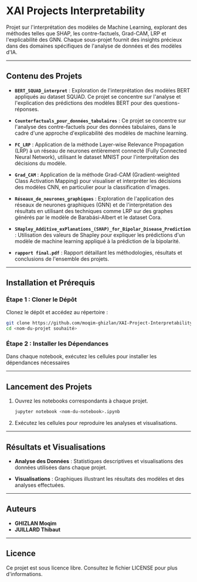 # XAI Projects Interpretability

Projet sur l'interprétation des modèles de Machine Learning, explorant des méthodes telles que SHAP, les contre-factuels, Grad-CAM, LRP et l'explicabilité des GNN. Chaque sous-projet fournit des insights précieux dans des domaines spécifiques de l'analyse de données et des modèles d'IA. 

---

## Contenu des Projets

- **`BERT_SQUAD_interpret`** : Exploration de l'interprétation des modèles BERT appliqués au dataset SQUAD. Ce projet se concentre sur l'analyse et l'explication des prédictions des modèles BERT pour des questions-réponses.

- **`Counterfactuals_pour_données_tabulaires`** : Ce projet se concentre sur l'analyse des contre-factuels pour des données tabulaires, dans le cadre d'une approche d'explicabilité des modèles de machine learning.

- **`FC_LRP`** : Application de la méthode Layer-wise Relevance Propagation (LRP) à un réseau de neurones entièrement connecté (Fully Connected Neural Network), utilisant le dataset MNIST pour l'interprétation des décisions du modèle.

- **`Grad_CAM`** : Application de la méthode Grad-CAM (Gradient-weighted Class Activation Mapping) pour visualiser et interpréter les décisions des modèles CNN, en particulier pour la classification d'images.

- **`Réseaux_de_neurones_graphiques`** : Exploration de l'application des réseaux de neurones graphiques (GNN) et de l'interprétation des résultats en utilisant des techniques comme LRP sur des graphes générés par le modèle de Barabási-Albert et le dataset Cora.

- **`SHapley_Additive_exPlanations_(SHAP)_for_Bipolar_Disease_Prediction`** : Utilisation des valeurs de Shapley pour expliquer les prédictions d'un modèle de machine learning appliqué à la prédiction de la bipolarité.

- **`rapport final.pdf`** : Rapport détaillant les méthodologies, résultats et conclusions de l'ensemble des projets.

---

## Installation et Prérequis

### Étape 1 : Cloner le Dépôt

Clonez le dépôt et accédez au répertoire :
```bash
git clone https://github.com/moqim-ghizlan/XAI-Project-Interpretability.git
cd <nom-du-projet souhaité>
```

### Étape 2 : Installer les Dépendances

Dans chaque notebook, exécutez les cellules pour installer les dépendances nécessaires

---

## Lancement des Projets

1. Ouvrez les notebooks correspondants à chaque projet.
   ```bash
   jupyter notebook <nom-du-notebook>.ipynb
   ```

2. Exécutez les cellules pour reproduire les analyses et visualisations.

---

## Résultats et Visualisations

- **Analyse des Données** : Statistiques descriptives et visualisations des données utilisées dans chaque projet.

- **Visualisations** : Graphiques illustrant les résultats des modèles et des analyses effectuées.
---

## Auteurs

- **GHIZLAN Moqim**
- **JUILLARD Thibaut**

---

## Licence

Ce projet est sous licence libre. Consultez le fichier LICENSE pour plus d'informations.
